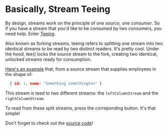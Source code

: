 # Basically, Stream Teeing

By design, streams work on the principle of _one source, one consumer_. So if you have a stream that you'd like to be consumed by two consumers, you need help. Enter [Teeing](https://streams.spec.whatwg.org/#rs-tee).

Also known as forking streams, teeing refers to splitting one stream into two identical streams to be read by two distinct readers. It's pretty cool. Under the hood, tee() locks the source stream to the fork, creating two identical, unlocked streams ready for consumption.

[Here's an example](https://tejasq.github.io/basically-streams/examples/teeing/) that, from a source stream that supplies employees in the shape of:

```json
  { id: 1, name: "Something somethington" }
```

This stream is teed to two different streams: the `leftColumnStream` and the `rightColumnStream`.

To read from these split streams, press the correponding button. It's that simple!

Don't forget to check out the [source code](https://github.com/TejasQ/basically-streams/blob/master/examples/teeing/index.js)!
